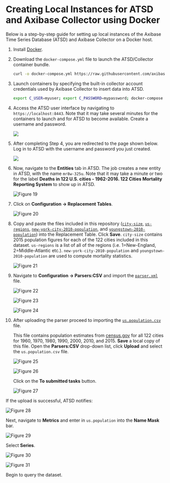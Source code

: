 # Creating Local Instances for ATSD and Axibase Collector using Docker

Below is a step-by-step guide for setting up local instances of the Axibase Time Series Database (ATSD) and Axibase Collector on a Docker host.

1. Install [Docker](https://docs.docker.com/engine/installation/linux/ubuntulinux/).

2. Download the `docker-compose.yml` file to launch the ATSD/Collector container bundle.

   ```sh
   curl -o docker-compose.yml https://raw.githubusercontent.com/axibase/atsd-use-cases/master/research/us-mortality/resources/docker-compose.yml
   ```

3. Launch containers by specifying the built-in collector account credentials used by Axibase Collector to insert data into ATSD.

   ```sh
   export C_USER=myuser; export C_PASSWORD=mypassword; docker-compose pull && docker-compose up -d
   ```

4. Access the ATSD user interface by navigating to `https://localhost:8443`. Note that it may take several minutes for the containers to launch and for ATSD to become
   available. Create a username and password.

   ![](./images/Figure11.png)

5. After completing Step 4, you are redirected to the page shown below. Log in to ATSD with the username and password you just created.

    ![](./images/Figure12.png)

6. Now, navigate to the **Entities** tab in ATSD. The job creates a new entity in ATSD, with the name `mr8w-325u`. Note that it may take a minute or two for the label **Deaths
   in 122 U.S. cities - 1962-2016. 122 Cities Mortality Reporting System** to show up in ATSD.

   ![Figure 19](./images/Figure19.png)

7. Click on **Configuration -> Replacement Tables**.

   ![Figure 20](./images/Figure20.png)

8. Copy and paste the files included in this repository ([`city-size`](./resources/city-size.txt), [`us-regions`](./resources/us-regions.txt),
   [`new-york-city-2010-population`](./resources/new-york-city-2010-population.txt), and [`youngstown-2010-population`](./resources/youngstown-2010-population.txt))
   into the Replacement Table. Click **Save**. `city-size` contains 2015 population figures for each of the 122 cities included in this dataset. `us-regions` is a list of all of the regions
   (i.e. 1=New-England, 2=Middle-Atlantic etc.). `new-york-city-2010-population` and `youngstown-2010-population` are used to compute mortality statistics.

   ![Figure 21](./images/Figure21.png)

9. Navigate to **Configuration -> Parsers:CSV** and import the [`parser.xml`](./resources/parser.xml) file.

   ![Figure 22](./images/Figure22.png)

   ![Figure 23](./images/Figure23.png)

   ![Figure 24](./images/Figure24.png)

10. After uploading the parser proceed to importing the [`us.population.csv`](./resources/us.population.csv) file.

    This file contains population estimates from [census.gov](https://www.census.gov/data.html) for all 122 cities for 1960, 1970, 1980, 1990, 2000, 2010,
    and 2015. **Save** a local copy of this file. Open the **Parsers:CSV** drop-down list, click **Upload** and select the `us.population.csv` file.

    ![Figure 25](./images/Figure25.png)

    ![Figure 26](./images/Figure26.png)

    Click on the **To submitted tasks** button.

    ![Figure 27](./images/Figure27.png)

   If the upload is successful, ATSD notifies:

   ![Figure 28](./images/Figure28.png)

Next, navigate to **Metrics** and enter in `us.population` into the **Name Mask** bar.

   ![Figure 29](./images/Figure29.png)

   Select **Series**.

   ![Figure 30](./images/Figure30.png)

   ![Figure 31](./images/Figure31.png)

Begin to query the dataset.